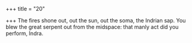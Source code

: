 +++
title = "20"

+++
The fires shone out, out the sun, out the soma, the Indrian sap.
You blew the great serpent out from the midspace: that manly act did  you perform, Indra.